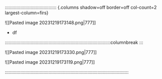 :::::::::::::::::::::::::::::::::::::::: {.columns shadow=off border=off col-count=2 largest-column=firs}

![[Pasted image 20231219173148.png|777]]

- df


::::::::::::::::::::::::::::::::::::::::::::::::::::::::::::::::::::::::::::::::::columnbreak
:::

![[Pasted image 20231219173330.png|777]]

![[Pasted image 20231219173119.png|777]]

::::::::::::::::::::::::::::::::::::::::::::::::::::::::::::::::::::::::::::::::::::::::::::::::
